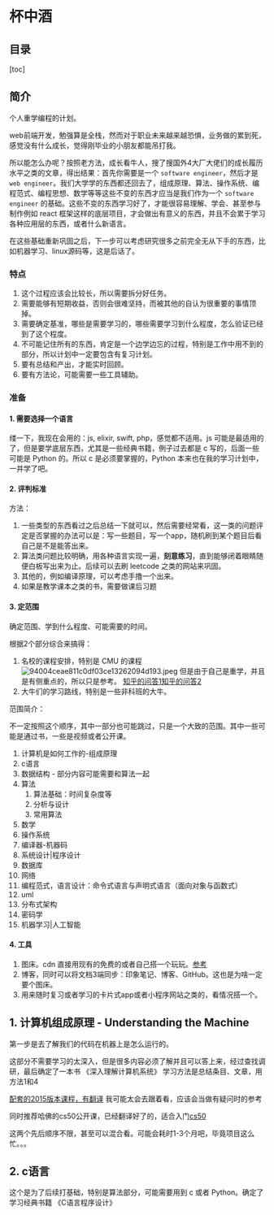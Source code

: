 # 杯中酒

## 目录
[toc]

## 简介

个人重学编程的计划。

web前端开发，勉强算是全栈，然而对于职业未来越来越恐惧，业务做的累到死，感觉没有什么成长，觉得刚毕业的小朋友都能吊打我。

所以能怎么办呢？按照老方法，成长看牛人，搜了搜国外4大厂大佬们的成长履历水平之类的文章，得出结果：首先你需要是一个 `software engineer`，然后才是 `web engineer`。我们大学学的东西都还回去了，组成原理、算法、操作系统、编程范式、编程思想、数学等等这些不变的东西才应当是我们作为一个 `software engineer` 的基础。这些不变的东西学习好了，才能很容易理解、学会、甚至参与制作例如 react 框架这样的底层项目，才会做出有意义的东西，并且不会累于学习各种应用层的东西，或者什么新语言。

在这些基础重新巩固之后，下一步可以考虑研究很多之前完全无从下手的东西，比如机器学习、linux源码等，这是后话了。

### 特点

1. 这个过程应该会比较长，所以需要拆分好任务。
2. 需要能够有短期收益，否则会很难坚持，而被其他的自认为很重要的事情顶掉。
3. 需要确定基准，哪些是需要学习的，哪些需要学习到什么程度，怎么验证已经到了这个程度。
4. 不可能记住所有的东西，肯定是一个边学边忘的过程，特别是工作中用不到的部分，所以计划中一定要包含有复习计划。
5. 要有总结和产出，才能实时回顾。
6. 要有方法论，可能需要一些工具辅助。

### 准备

#### 1. 需要选择一个语言

缕一下，我现在会用的：js, elixir, swift, php，感觉都不适用。js 可能是最适用的了，但是要学底层东西，尤其是一些经典书籍，例子过去都是 c 写的，后面一些可能是 Python 的。所以 c 是必须要掌握的，Python 本来也在我的学习计划中，一并学了吧。

#### 2. 评判标准

方法：

1. 一些类型的东西看过之后总结一下就可以，然后需要经常看，这一类的问题评定是否掌握的办法可以是：写一些题目，写一个app，随机刷到某个题目后看自己是不是能答出来。
2. 算法类问题比较明确，用各种语言实现一遍，**刻意练习**，直到能够闭着眼睛随便白板写出来为止。后续可以去刷 leetcode 之类的网站来巩固。
3. 其他的，例如编译原理，可以考虑手撸一个出来。
4. 如果是教学课本之类的书，需要做课后习题


#### 3. 定范围

确定范围、学到什么程度、可能需要的时间。

根据2个部分综合来搞得： 

1. 名校的课程安排，特别是 CMU 的课程 ![94004ceae811c0df03ce13262094d193.jpeg](evernotecid://4380F7B8-6621-4EFE-AF49-BD9C42810049/appyinxiangcom/5025405/ENNote/p602?hash=94004ceae811c0df03ce13262094d193) 但是由于自己是重学，并且是有侧重点的，所以只是参考。
[知乎的问答1](https://www.zhihu.com/question/39232347)[知乎的问答2](https://zhuanlan.zhihu.com/p/20118457)
2. 大牛们的学习路线，特别是一些非科班的大牛。

范围简介：

不一定按照这个顺序，其中一部分也可能跳过，只是一个大致的范围。其中一些可能是通过书，一些是视频或者公开课。

1. 计算机是如何工作的-组成原理
2. c语言
3. 数据结构 - 部分内容可能需要和算法一起
4. 算法
    1. 算法基础：时间复杂度等
    2. 分析与设计
    3. 常用算法
5. 数学
6. 操作系统
7. 编译器-机器码
8. 系统设计|程序设计
9. 数据库
10. 网络
11. 编程范式，语言设计：命令式语言与声明式语言（面向对象与函数式）
12. uml
13. 分布式架构
14. 密码学
15. 机器学习|人工智能

#### 4. 工具

1. 图床。cdn 直接用现有的免费的或者自己搭一个玩玩。[参考](https://sspai.com/post/40499)
2. 博客，同时可以将文档3端同步：印象笔记、博客、GitHub。这也是为啥一定要个图床。
3. 用来随时复习或者学习的卡片式app或者小程序网站之类的，看情况搭一个。

## 1. 计算机组成原理 - Understanding the Machine

第一步是去了解我们的代码在机器上是怎么运行的。

这部分不需要学习的太深入，但是很多内容必须了解并且可以答上来，经过查找调研，最后确定了一本书 《深入理解计算机系统》
学习方法是总结条目、文章，用方法1和4

[配套的2015版本课程，有翻译](https://www.bilibili.com/video/av31289365/?spm_id_from=333.788.videocard.0) 我可能太会去跟着看，应该会当做有疑问时的参考

同时推荐哈佛的cs50公开课，已经翻译好了的，适合入门[cs50](http://open.163.com/special/opencourse/cs50.html)

这两个先后顺序不限，甚至可以混合看。可能会耗时1-3个月吧，毕竟项目这么忙。。。

## 2. c语言

这个是为了后续打基础，特别是算法部分，可能需要用到 c 或者 Python。确定了学习经典书籍 《C语言程序设计》






